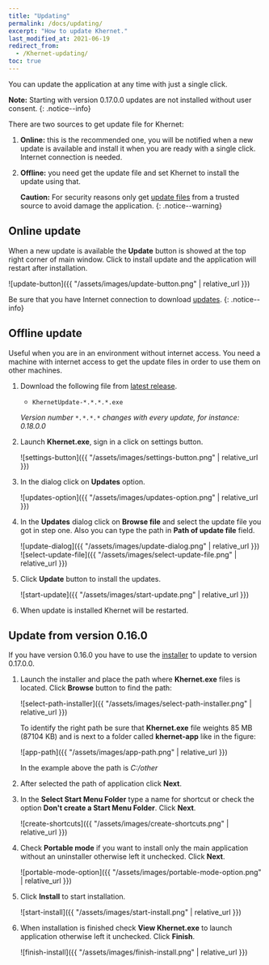 ```yaml
--- 
title: "Updating"
permalink: /docs/updating/
excerpt: "How to update Khernet."
last_modified_at: 2021-06-19
redirect_from:
  - /Khernet-updating/
toc: true
---
```


You can update the application at any time with just a single click.

**Note:** Starting with version 0.17.0.0 updates are not installed without user consent.
{: .notice--info}

There are two sources to get update file for Khernet:
1. **Online:** this is the recommended one, you will be notified when a new update is available and install it when you are ready with a single click. Internet connection is needed.
2. **Offline:** you need get the update file and set Khernet to install the update using that.

    **Caution:** For security reasons only get [update files](https://github.com/lemalcs/Khernet/releases) from a trusted source to avoid damage the application.
    {: .notice--warning}

## Online update

When a new update is available the **Update** button is showed at the top right corner of main window. Click to install update and the application will restart after installation.

![update-button]({{ "/assets/images/update-button.png" | relative_url }})

Be sure that you have Internet connection to download [updates](https://github.com/lemalcs/Khernet/releases).
{: .notice--info}


## Offline update

Useful when you are in an environment without internet access. 
You need a machine with internet access to get the update files in order to use them on other machines.

1. Download the following file from [latest release](https://github.com/lemalcs/Khernet/releases/latest).
   - `KhernetUpdate-*.*.*.*.exe`


    *Version number `*.*.*.*` changes with every update, for instance: 0.18.0.0*

2. Launch **Khernet.exe**, sign in a click on settings button.

    ![settings-button]({{ "/assets/images/settings-button.png" | relative_url }})

3. In the dialog click on **Updates** option.

    ![updates-option]({{ "/assets/images/updates-option.png" | relative_url }})

4. In the **Updates** dialog click on **Browse file** and select the update file you got in step one. Also you can type the path in **Path of update file** field.

    ![update-dialog]({{ "/assets/images/update-dialog.png" | relative_url }})
    ![select-update-file]({{ "/assets/images/select-update-file.png" | relative_url }})


5. Click **Update** button to install the updates.

    ![start-update]({{ "/assets/images/start-update.png" | relative_url }})

6. When update is installed Khernet will be restarted.


## Update from version 0.16.0

If you have version 0.16.0 you have to use the [installer](https://github.com/lemalcs/Khernet) to update to version 0.17.0.0.

1. Launch the installer and place the path where **Khernet.exe** files is located. Click **Browse** button to find the path:

    ![select-path-installer]({{ "/assets/images/select-path-installer.png" | relative_url }})

    To identify the right path be sure that **Khernet.exe** file weights 85 MB (87104 KB) and is next to a folder called **khernet-app** like in the figure:

    ![app-path]({{ "/assets/images/app-path.png" | relative_url }})

    In the example above the path is *C:/other*

2. After selected the path of application click **Next**.
3. In the **Select Start Menu Folder** type a name for shortcut or check the option **Don't create a Start Menu Folder**. Click **Next**.

    ![create-shortcuts]({{ "/assets/images/create-shortcuts.png" | relative_url }})

4. Check **Portable mode** if you want to install only the main application without an uninstaller otherwise left it unchecked. Click **Next**.

    ![portable-mode-option]({{ "/assets/images/portable-mode-option.png" | relative_url }})

5. Click **Install** to start installation.

    ![start-install]({{ "/assets/images/start-install.png" | relative_url }})

6. When installation is finished check **View Khernet.exe** to launch application otherwise left it unchecked. Click **Finish**.

    ![finish-install]({{ "/assets/images/finish-install.png" | relative_url }})

